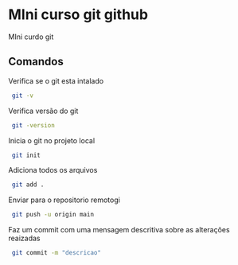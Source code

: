 # MIni curso git github

MIni curdo git

## Comandos

Verifica se o git esta intalado
``` bash
 git -v
 ```

Verifica versão do git
``` bash
 git -version
 ```

Inicia o git no projeto local
``` bash
 git init
 ```

 Adiciona todos os arquivos
``` bash
 git add .
 ```

  Enviar para o repositorio remotogi
``` bash
 git push -u origin main 
 ```

 Faz um commit com uma mensagem descritiva sobre as alterações reaizadas
``` bash
 git commit -m "descricao"
 ```